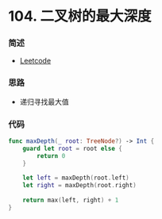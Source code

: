 # 104. 二叉树的最大深度

### 简述

- [Leetcode](https://leetcode-cn.com/problems/maximum-depth-of-binary-tree/)

### 思路

- 递归寻找最大值

### 代码

```swift
func maxDepth(_ root: TreeNode?) -> Int {
    guard let root = root else {
        return 0
    }
    
    let left = maxDepth(root.left)
    let right = maxDepth(root.right)
    
    return max(left, right) + 1
}
```
